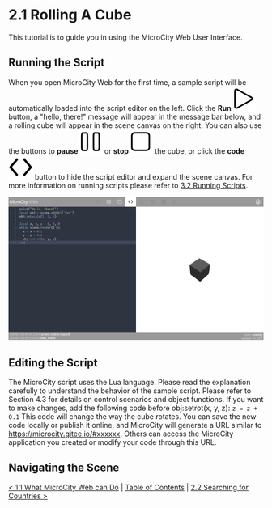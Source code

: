 # 2.1 Rolling A Cube
This tutorial is to guide you in using the MicroCity Web User Interface.

## Running the Script
When you open MicroCity Web for the first time, a sample script will be automatically loaded into the script editor on the left. Click the **Run**![play](../img/play.svg) button, a "hello, there!" message will appear in the message bar below, and a rolling cube will appear in the scene canvas on the right. You can also use the buttons to **pause**![pause](../img/pause.svg) or **stop**![stop](../img/stop.svg) the cube, or click the **code**![code](../img/code.svg)  button to hide the script editor and expand the scene canvas. For more information on running scripts please refer to [3.2 Running Scripts](3.2_running_scripts.md).

![adsf](./img/rolling_cube.png)

## Editing the Script
The MicroCity script uses the Lua language. Please read the explanation carefully to understand the behavior of the sample script. Please refer to Section 4.3 for details on control scenarios and object functions. If you want to make changes, add the following code before obj:setrot(x, y, z):
`z = z + 0.1`
This code will change the way the cube rotates. You can save the new code locally or publish it online, and MicroCity will generate a URL similar to https://microcity.gitee.io/#xxxxxx. Others can access the MicroCity application you created or modify your code through this URL.


## Navigating the Scene



[< 1.1 What MicroCity Web can Do](1.1_what_microcity_web_can_do.md) | [Table of Contents](readme.md) | [2.2 Searching for Countries >](2.2_searching_for_countries.md)